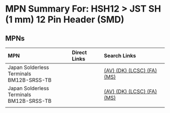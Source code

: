 



# MPN Summary For: HSH12 > JST SH (1 mm) 12 Pin Header (SMD)

## MPNs
  

|MPN|Direct Links|Search Links|
| :--- | :--- | :--- |
|Japan Solderless Terminals<br>BM12B-SRSS-TB||[(AV) ](https://www.avnet.com/shop/us/search/BM12B-SRSS-TB)[(DK) ](https://www.digikey.co.uk/en/products/result?s=BM12B-SRSS-TB)[(LCSC) ](https://www.lcsc.com/search?q=BM12B-SRSS-TB)[(FA) ](https://uk.farnell.com/search?st=BM12B-SRSS-TB)[(MS) ](https://www.mouser.com/c/?q=BM12B-SRSS-TB)|
|Japan Solderless Terminals<br>BM12B-SRSS-TB||[(AV) ](https://www.avnet.com/shop/us/search/BM12B-SRSS-TB)[(DK) ](https://www.digikey.co.uk/en/products/result?s=BM12B-SRSS-TB)[(LCSC) ](https://www.lcsc.com/search?q=BM12B-SRSS-TB)[(FA) ](https://uk.farnell.com/search?st=BM12B-SRSS-TB)[(MS) ](https://www.mouser.com/c/?q=BM12B-SRSS-TB)|
||||
